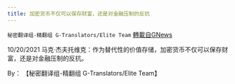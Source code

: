 ```yaml
---
title: 加密货币不仅可以保存财富，还是对金融压制的反抗
---
```

`秘密翻译组-精翻组 G-Translators/Elite Team` [轉載自GNews](https://gnews.org/zh-hans/1612306/)

10/20/2021 马克·杰夫托维克：作为替代性的价值存储，加密货币不仅可以保存财富，还是对金融压制的反抗。

By： 【秘密翻译组-精翻组 G-Translators/Elite Team】
